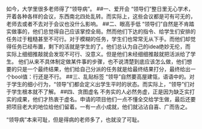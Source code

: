 如今，大学里很多老师得了“领导病”。
##一、爱开会
“领导们”整日里无心学术，开着各种各样的会议，东西南北四处乱转。而实际上，这些会议都是可有可无的，老师去或者不去对于会议也没什么影响。
##二、眼高手低
“领导们”自然是不肯踏实做事的，他们总觉得自己应该掌控全局。然而他们下达的指令、给学生们安排的任务过于粗糙甚至不可行。对于模糊的任务，学生们也常常无从下手。而他们却觉得任务已经布置，剩下的活就是学生的了。他们总认为自己的idea绝妙无伦，而实际上细细推敲就会发现不可行、没意义。但是他们未经细细推敲就把活派给了学生。
他们从来不具体制定做某件事的步骤，也不说清楚到底应该怎么做，他们想要的只是一个最终结果，他们给自己分派的任务就是给最终结果打分，最终给出一个bool值：行还是不行。
##三、乱贴标签
“领导”自然要高屋建瓴，语语中的。对于学生的细小行为，“领导”们都会定义出学生平时的状态。而实际上，“领导”们对于学生根本就不了解。
##四、贪图虚名
不务实的人必然务虚，正是因为缺乏实打实的成果，他们才热衷于虚名。申请的项目他们一点不懂全交给学生做，最后还要把项目老大的地位给他们留着。一有一点小成就，他们就沾沾自喜、广而告之。

“领导病”本来可耻，但是得病的老师多了，也就没了可耻。